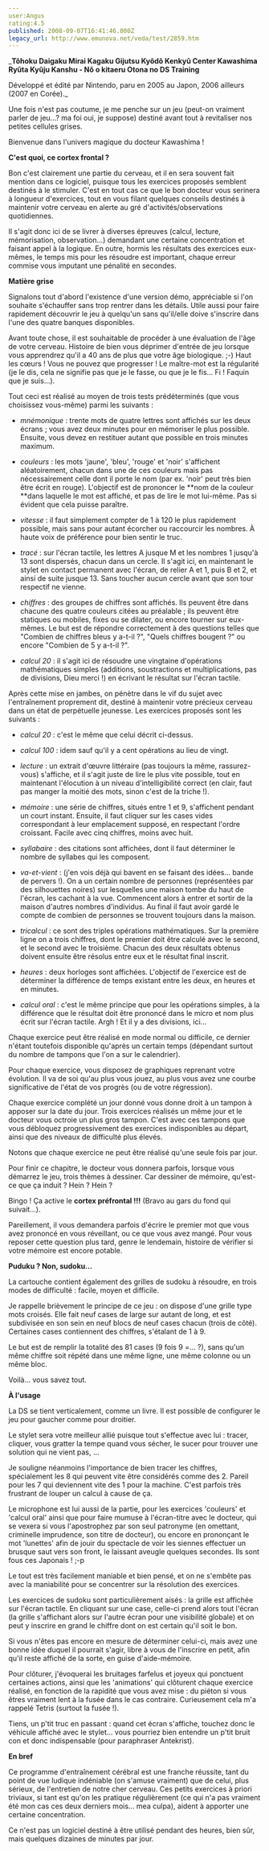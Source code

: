 ```yaml
---
user:Angus
rating:4.5
published: 2008-09-07T16:41:46.000Z
legacy_url: http://www.emunova.net/veda/test/2859.htm
---
```

_**Tôhoku Daigaku Mirai Kagaku Gijutsu Kyôdô Kenkyû Center Kawashima Ryûta Kyûju Kanshu - Nô o kitaeru Otona no DS Training**  

  

Développé et édité par Nintendo, paru en 2005 au Japon, 2006 ailleurs (2007 en Corée)._  

  

  

Une fois n'est pas coutume, je me penche sur un jeu (peut-on vraiment parler de jeu...? ma foi oui, je suppose) destiné avant tout à revitaliser nos petites cellules grises.  

Bienvenue dans l'univers magique du docteur Kawashima !  

  

**C'est quoi, ce cortex frontal ?**  

  

Bon c'est clairement une partie du cerveau, et il en sera souvent fait mention dans ce logiciel, puisque tous les exercices proposés semblent destinés à le stimuler. C'est en tout cas ce que le bon docteur vous serinera à longueur d'exercices, tout en vous filant quelques conseils destinés à maintenir votre cerveau en alerte au gré d'activités/observations quotidiennes.  

  

Il s'agit donc ici de se livrer à diverses épreuves (calcul, lecture, mémorisation, observation...) demandant une certaine concentration et faisant appel à la logique. En outre, hormis les résultats des exercices eux-mêmes, le temps mis pour les résoudre est important, chaque erreur commise vous imputant une pénalité en secondes.  

  

**Matière grise**  

  

Signalons tout d'abord l'existence d'une version démo, appréciable si l'on souhaite s'échauffer sans trop rentrer dans les détails. Utile aussi pour faire rapidement découvrir le jeu à quelqu'un sans qu'il/elle doive s'inscrire dans l'une des quatre banques disponibles.  

  

Avant toute chose, il est souhaitable de procéder à une évaluation de l'âge de votre cerveau. Histoire de bien vous déprimer d'entrée de jeu lorsque vous apprendrez qu'il a 40 ans de plus que votre âge biologique. ;-) Haut les cœurs ! Vous ne pouvez que progresser ! Le maître-mot est la régularité (je le dis, cela ne signifie pas que je le fasse, ou que je le fis... Fi ! Faquin que je suis...).  

Tout ceci est réalisé au moyen de trois tests prédéterminés (que vous choisissez vous-même) parmi les suivants :  

  

- _mnémonique_ : trente mots de quatre lettres sont affichés sur les deux écrans ; vous avez deux minutes pour en mémoriser le plus possible. Ensuite, vous devez en restituer autant que possible en trois minutes maximum.  

- _couleurs_ : les mots 'jaune', 'bleu', 'rouge' et 'noir' s'affichent aléatoirement, chacun dans une de ces couleurs mais pas nécessairement celle dont il porte le nom (par ex. 'noir' peut très bien être écrit en rouge). L'objectif est de prononcer le **nom de la couleur **dans laquelle le mot est affiché, et pas de lire le mot lui-même. Pas si évident que cela puisse paraître.  

- _vitesse_ : il faut simplement compter de 1 à 120 le plus rapidement possible, mais sans pour autant écorcher ou raccourcir les nombres. À haute voix de préférence pour bien sentir le truc.  

- _tracé_ : sur l'écran tactile, les lettres A jusque M et les nombres 1 jusqu'à 13 sont dispersés, chacun dans un cercle. Il s'agit ici, en maintenant le stylet en contact permanent avec l'écran, de relier A et 1, puis B et 2, et ainsi de suite jusque 13\. Sans toucher aucun cercle avant que son tour respectif ne vienne.  

- _chiffres_ : des groupes de chiffres sont affichés. Ils peuvent être dans chacune des quatre couleurs citées au préalable ; ils peuvent être statiques ou mobiles, fixes ou se dilater, ou encore tourner sur eux-mêmes. Le but est de répondre correctement à des questions telles que "Combien de chiffres bleus y a-t-il ?", "Quels chiffres bougent ?" ou encore "Combien de 5 y a-t-il ?".  

- _calcul 20_ : il s'agit ici de résoudre une vingtaine d'opérations mathématiques simples (additions, soustractions et multiplications, pas de divisions, Dieu merci !) en écrivant le résultat sur l'écran tactile.  

  

Après cette mise en jambes, on pénètre dans le vif du sujet avec l'entraînement proprement dit, destiné à maintenir votre précieux cerveau dans un état de perpétuelle jeunesse. Les exercices proposés sont les suivants :  

  

- _calcul 20_ : c'est le même que celui décrit ci-dessus.  

- _calcul 100_ : idem sauf qu'il y a cent opérations au lieu de vingt.  

- _lecture_ : un extrait d'œuvre littéraire (pas toujours la même, rassurez-vous) s'affiche, et il s'agit juste de lire le plus vite possible, tout en maintenant l'élocution à un niveau d'intelligibilité correct (en clair, faut pas manger la moitié des mots, sinon c'est de la triche !).  

- _mémoire_ : une série de chiffres, situés entre 1 et 9, s'affichent pendant un court instant. Ensuite, il faut cliquer sur les cases vides correspondant à leur emplacement supposé, en respectant l'ordre croissant. Facile avec cinq chiffres, moins avec huit.  

- _syllabaire_ : des citations sont affichées, dont il faut déterminer le nombre de syllabes qui les composent.  

- _va-et-vient_ : (j'en vois déjà qui bavent en se faisant des idées... bande de pervers !). On a un certain nombre de personnes (représentées par des silhouettes noires) sur lesquelles une maison tombe du haut de l'écran, les cachant à la vue. Commencent alors à entrer et sortir de la maison d'autres nombres d'individus. Au final il faut avoir gardé le compte de combien de personnes se trouvent toujours dans la maison.  

- _tricalcul_ : ce sont des triples opérations mathématiques. Sur la première ligne on a trois chiffres, dont le premier doit être calculé avec le second, et le second avec le troisième. Chacun des deux résultats obtenus doivent ensuite être résolus entre eux et le résultat final inscrit.  

- _heures_ : deux horloges sont affichées. L'objectif de l'exercice est de déterminer la différence de temps existant entre les deux, en heures et en minutes.  

- _calcul oral_ : c'est le même principe que pour les opérations simples, à la différence que le résultat doit être prononcé dans le micro et nom plus écrit sur l'écran tactile. Argh ! Et il y a des divisions, ici...  

  

Chaque exercice peut être réalisé en mode normal ou difficile, ce dernier n'étant toutefois disponible qu'après un certain temps (dépendant surtout du nombre de tampons que l'on a sur le calendrier).  

  

Pour chaque exercice, vous disposez de graphiques reprenant votre évolution. Il va de soi qu'au plus vous jouez, au plus vous avez une courbe significative de l'état de vos progrès (ou de votre régression).  

Chaque exercice complété un jour donné vous donne droit à un tampon à apposer sur la date du jour. Trois exercices réalisés un même jour et le docteur vous octroie un plus gros tampon. C'est avec ces tampons que vous débloquez progressivement des exercices indisponibles au départ, ainsi que des niveaux de difficulté plus élevés.  

Notons que chaque exercice ne peut être réalisé qu'une seule fois par jour.  

  

Pour finir ce chapitre, le docteur vous donnera parfois, lorsque vous démarrez le jeu, trois thèmes à dessiner. Car dessiner de mémoire, qu'est-ce que ça induit ? Hein ? Hein ?  

Bingo ! Ça active le **cortex préfrontal !!!** (Bravo au gars du fond qui suivait...).  

Pareillement, il vous demandera parfois d'écrire le premier mot que vous avez prononcé en vous réveillant, ou ce que vous avez mangé. Pour vous reposer cette question plus tard, genre le lendemain, histoire de vérifier si votre mémoire est encore potable.  

  

**Puduku ? Non, sudoku...**  

  

La cartouche contient également des grilles de sudoku à résoudre, en trois modes de difficulté : facile, moyen et difficile.  

Je rappelle brièvement le principe de ce jeu : on dispose d'une grille type mots croisés. Elle fait neuf cases de large sur autant de long, et est subdivisée en son sein en neuf blocs de neuf cases chacun (trois de côté). Certaines cases contiennent des chiffres, s'étalant de 1 à 9\.  

Le but est de remplir la totalité des 81 cases (9 fois 9 =... ?), sans qu'un même chiffre soit répété dans une même ligne, une même colonne ou un même bloc.  

  

Voilà... vous savez tout.  

  

**À l'usage**  

  

La DS se tient verticalement, comme un livre. Il est possible de configurer le jeu pour gaucher comme pour droitier.  

Le stylet sera votre meilleur allié puisque tout s'effectue avec lui : tracer, cliquer, vous gratter la tempe quand vous sécher, le sucer pour trouver une solution qui ne vient pas, ...  

Je souligne néanmoins l'importance de bien tracer les chiffres, spécialement les 8 qui peuvent vite être considérés comme des 2\. Pareil pour les 7 qui deviennent vite des 1 pour la machine. C'est parfois très frustrant de louper un calcul à cause de ça.  

Le microphone est lui aussi de la partie, pour les exercices 'couleurs' et 'calcul oral' ainsi que pour faire mumuse à l'écran-titre avec le docteur, qui se vexera si vous l'apostrophez par son seul patronyme (en omettant, criminelle imprudence, son titre de docteur), ou encore en prononçant le mot 'lunettes' afin de jouir du spectacle de voir les siennes effectuer un brusque saut vers son front, le laissant aveugle quelques secondes. Ils sont fous ces Japonais ! ;-p  

Le tout est très facilement maniable et bien pensé, et on ne s'embête pas avec la maniabilité pour se concentrer sur la résolution des exercices.  

  

Les exercices de sudoku sont particulièrement aisés : la grille est affichée sur l'écran tactile. En cliquant sur une case, celle-ci prend alors tout l'écran (la grille s'affichant alors sur l'autre écran pour une visibilité globale) et on peut y inscrire en grand le chiffre dont on est certain qu'il soit le bon.  

Si vous n'êtes pas encore en mesure de déterminer celui-ci, mais avez une bonne idée duquel il pourrait s'agir, libre à vous de l'inscrire en petit, afin qu'il reste affiché de la sorte, en guise d'aide-mémoire.  

  

Pour clôturer, j'évoquerai les bruitages farfelus et joyeux qui ponctuent certaines actions, ainsi que les 'animations' qui clôturent chaque exercice réalisé, en fonction de la rapidité que vous avez mise : du piéton si vous êtres vraiment lent à la fusée dans le cas contraire. Curieusement cela m'a rappelé Tetris (surtout la fusée !).  

Tiens, un p'tit truc en passant : quand cet écran s'affiche, touchez donc le véhicule affiché avec le stylet... vous pourriez bien entendre un p'tit bruit con et donc indispensable (pour paraphraser Antekrist).  

  

**En bref**  

  

Ce programme d'entraînement cérébral est une franche réussite, tant du point de vue ludique indéniable (on s'amuse vraiment) que de celui, plus sérieux, de l'entretien de notre cher cerveau. Ces petits exercices à priori triviaux, si tant est qu'on les pratique régulièrement (ce qui n'a pas vraiment été mon cas ces deux derniers mois... mea culpa), aident à apporter une certaine concentration.  

Ce n'est pas un logiciel destiné à être utilisé pendant des heures, bien sûr, mais quelques dizaines de minutes par jour.